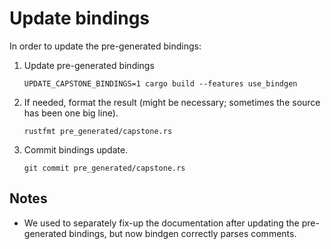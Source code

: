 # Update bindings

In order to update the pre-generated bindings:

1. Update pre-generated bindings

    ~~~
    UPDATE_CAPSTONE_BINDINGS=1 cargo build --features use_bindgen
    ~~~

2. If needed, format the result (might be necessary; sometimes the source has been one big line).

    ~~~
    rustfmt pre_generated/capstone.rs
    ~~~

3. Commit bindings update.

    ~~~
    git commit pre_generated/capstone.rs
    ~~~


## Notes

* We used to separately fix-up the documentation after updating the
  pre-generated bindings, but now bindgen correctly parses comments.
